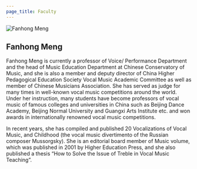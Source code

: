 ```yaml
---
page_title: Faculty
---
```


![Fanhong Meng](/img/fanhong-meng.jpg)

## Fanhong Meng

Fanhong Meng is currently a professor of Voice/ Performance Department and the head of Music Education Department at Chinese Conservatory of Music, and she is also a member and deputy director of China Higher Pedagogical Education Society Vocal Music Academic Committee as well as member of Chinese Musicians Association. She has served as judge for many times in well-known vocal music competitions around the world. Under her instruction, many students have become professors of vocal music of famous colleges and universities in China such as Beijing Dance Academy, Beijing Normal University and Guangxi Arts Institute etc. and won awards in internationally renowned vocal music competitions. 

In recent years, she has compiled and published 20 Vocalizations of Vocal Music, and Childhood (the vocal music divertimento of the Russian composer Mussorgsky). She is an editorial board member of Music volume, which was published in 2001 by Higher Education Press, and she also published a thesis “How to Solve the Issue of Treble in Vocal Music Teaching”.
